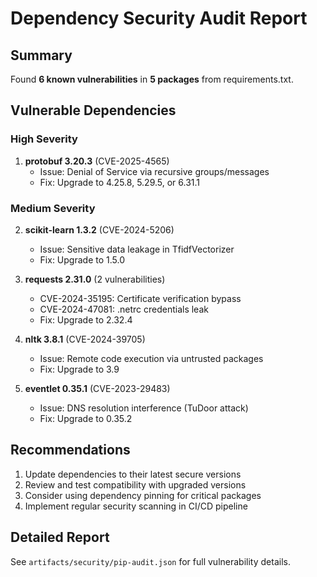 # Dependency Security Audit Report

## Summary
Found **6 known vulnerabilities** in **5 packages** from requirements.txt.

## Vulnerable Dependencies

### High Severity
1. **protobuf 3.20.3** (CVE-2025-4565)
   - Issue: Denial of Service via recursive groups/messages
   - Fix: Upgrade to 4.25.8, 5.29.5, or 6.31.1

### Medium Severity
2. **scikit-learn 1.3.2** (CVE-2024-5206)
   - Issue: Sensitive data leakage in TfidfVectorizer
   - Fix: Upgrade to 1.5.0

3. **requests 2.31.0** (2 vulnerabilities)
   - CVE-2024-35195: Certificate verification bypass
   - CVE-2024-47081: .netrc credentials leak
   - Fix: Upgrade to 2.32.4

4. **nltk 3.8.1** (CVE-2024-39705)
   - Issue: Remote code execution via untrusted packages
   - Fix: Upgrade to 3.9

5. **eventlet 0.35.1** (CVE-2023-29483)
   - Issue: DNS resolution interference (TuDoor attack)
   - Fix: Upgrade to 0.35.2

## Recommendations
1. Update dependencies to their latest secure versions
2. Review and test compatibility with upgraded versions
3. Consider using dependency pinning for critical packages
4. Implement regular security scanning in CI/CD pipeline

## Detailed Report
See `artifacts/security/pip-audit.json` for full vulnerability details.
